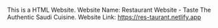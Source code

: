 This is a HTML Website.
Website Name: Restaurant Website - Taste The Authentic Saudi Cuisine.
Website Link: https://res-taurant.netlify.app